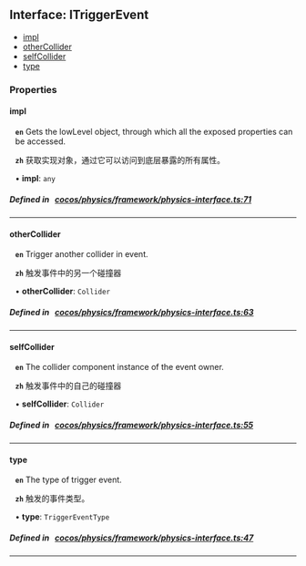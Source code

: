 ## Interface: ITriggerEvent

- [impl](#impl)
- [otherCollider](#otherCollider)
- [selfCollider](#selfCollider)
- [type](#type)

### Properties

#### impl

<div style="margin-left: 10px;">




**`en`** 
Gets the lowLevel object, through which all the exposed properties can be accessed.




**`zh`** 
获取实现对象，通过它可以访问到底层暴露的所有属性。



• **impl**: ``any``

</div>


##### Defined in &nbsp;   [cocos/physics/framework/physics-interface.ts:71](https://github.com/cocos-creator/engine/blob/c7bf6b8a9/cocos/physics/framework/physics-interface.ts#L71)&nbsp;

___
#### otherCollider

<div style="margin-left: 10px;">




**`en`** 
Trigger another collider in event.




**`zh`** 
触发事件中的另一个碰撞器



• **otherCollider**: ``Collider``

</div>


##### Defined in &nbsp;   [cocos/physics/framework/physics-interface.ts:63](https://github.com/cocos-creator/engine/blob/c7bf6b8a9/cocos/physics/framework/physics-interface.ts#L63)&nbsp;

___
#### selfCollider

<div style="margin-left: 10px;">




**`en`** 
The collider component instance of the event owner.




**`zh`** 
触发事件中的自己的碰撞器



• **selfCollider**: ``Collider``

</div>


##### Defined in &nbsp;   [cocos/physics/framework/physics-interface.ts:55](https://github.com/cocos-creator/engine/blob/c7bf6b8a9/cocos/physics/framework/physics-interface.ts#L55)&nbsp;

___
#### type

<div style="margin-left: 10px;">




**`en`** 
The type of trigger event.




**`zh`** 
触发的事件类型。



• **type**: ``TriggerEventType``

</div>


##### Defined in &nbsp;   [cocos/physics/framework/physics-interface.ts:47](https://github.com/cocos-creator/engine/blob/c7bf6b8a9/cocos/physics/framework/physics-interface.ts#L47)&nbsp;

___
